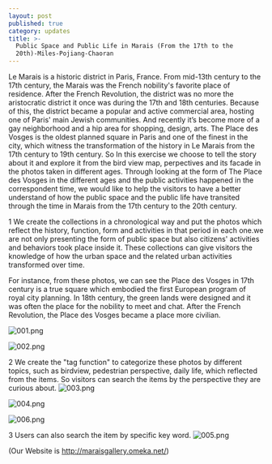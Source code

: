 ```yaml
---
layout: post
published: true
category: updates
title: >-
  Public Space and Public Life in Marais (From the 17th to the
  20th)-Miles-Pojiang-Chaoran
---
```

Le Marais is a historic district in Paris, France. From mid-13th century to the 17th century, the Marais was the French nobility's favorite place of residence. After the French Revolution, the district was no more the aristocratic district it once was during the 17th and 18th centuries. Because of this, the district became a popular and active commercial area, hosting one of Paris' main Jewish communities. And recently it’s become more of a gay neighborhood and a hip area for shopping, design, arts. The Place des Vosges is the oldest planned square in Paris and one of the finest in the city, which witness the transformation of the history in Le Marais from the 17th century to 19th century. So In this exercise we choose to tell the story about it and  explore it from the bird view map, perpectives and its facade in the photos taken in different ages. Through looking at the form of The Place des Vosges in the different ages and the public activities happened in the correspondent time, we would like to help the visitors to have a better understand of how the public space and the public life have transited through the time in Marais from the 17th century to the 20th century. 

1 We create the collections in a chronological way and put the photos which reflect the history, function, form and activities in that period in each one.we are not only presenting the form of public space but also citizens' activities and behaviors took place inside it. These collections can give visitors the knowledge of how the urban space and the related urban activities transformed over time. 

For instance, from these photos, we can see the Place des Vosges in 17th century is a true square which embodied the first European program of royal city planning. In 18th century, the green lands were designed and it was often the place for the nobility to meet and chat. After the French Revolution, the Place des Vosges became a place more civilian.


![001.png]({{site.baseurl}}/assets/001.png)


![002.png]({{site.baseurl}}/assets/002.png)

2 We create the "tag function" to categorize these photos by different topics, such as birdview, pedestrian perspective, daily life, which reflected from the items. So visitors can search the items by the perspective they are curious about. 
![003.png]({{site.baseurl}}/assets/003.png)


![004.png]({{site.baseurl}}/assets/004.png)


![006.png]({{site.baseurl}}/assets/006.png)


3 Users can also search the item by specific key word.
![005.png]({{site.baseurl}}/assets/005.png)


(Our Website is http://maraisgallery.omeka.net/)
